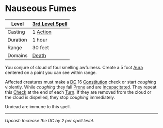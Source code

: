 # Nauseous Fumes

| Level    | [3rd Level Spell](3rd%20Level%20Spells.md)          |
| -------- | --------------------------------------------------- |
| Casting  | 1 [Action](../../../../Game%20Procedures/Core%20Procedures/Action.md) |
| Duration | 1 hour                                              |
| Range    | 30 feet                                             |
| Domains  | [Death](../../Spell%20Domains/Death.md)          |

You conjure of cloud of foul smelling awfulness. Create a 5 foot [Aura](../../Areas%20of%20Effect/Aura.md) centered on a point you can see within range.

Affected creatures must make a [DC](../../../../Game%20Procedures/Core%20Procedures/DC.md) 16 [Constitution](../../../../Player%20Characters/Chosen%20Statistics/Constitution.md) check or start *coughing* violently. While *coughing* they fall [Prone](../../../../Game%20Procedures/Conditions/Prone.md) and are [Incapacitated](../../../../Game%20Procedures/Conditions/Incapacitated.md). They repeat this [Check](../../../../Game%20Procedures/Core%20Procedures/Check.md) at the end of each [Turn](../../../../Game%20Procedures/Core%20Procedures/Turn.md). If they are removed from the cloud or the cloud is dispelled, they stop *coughing* immediately.

Undead are immune to this spell.

---
*Upcast: Increase the DC by 2 per spell level.*
